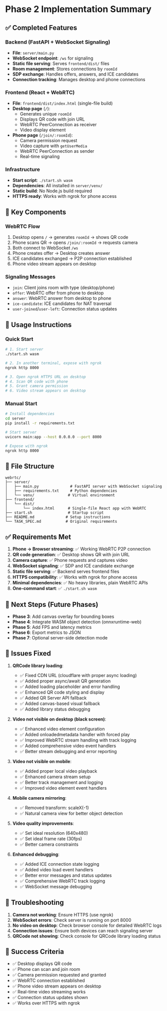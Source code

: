 # Phase 2 Implementation Summary

## ✅ Completed Features

### Backend (FastAPI + WebSocket Signaling)
- **File**: `server/main.py`
- **WebSocket endpoint**: `/ws` for signaling
- **Static file serving**: Serves `frontend/dist/` files
- **Room management**: Stores connections by `roomId`
- **SDP exchange**: Handles offers, answers, and ICE candidates
- **Connection tracking**: Manages desktop and phone connections

### Frontend (React + WebRTC)
- **File**: `frontend/dist/index.html` (single-file build)
- **Desktop page** (`/`):
  - Generates unique `roomId`
  - Displays QR code with join URL
  - WebRTC PeerConnection as receiver
  - Video display element
- **Phone page** (`/join/:roomId`):
  - Camera permission request
  - Video capture with `getUserMedia`
  - WebRTC PeerConnection as sender
  - Real-time signaling

### Infrastructure
- **Start script**: `./start.sh wasm`
- **Dependencies**: All installed in `server/venv/`
- **Static build**: No Node.js build required
- **HTTPS ready**: Works with ngrok for phone access

## 🔧 Key Components

### WebRTC Flow
1. Desktop opens `/` → generates `roomId` → shows QR code
2. Phone scans QR → opens `/join/:roomId` → requests camera
3. Both connect to WebSocket `/ws`
4. Phone creates offer → Desktop creates answer
5. ICE candidates exchanged → P2P connection established
6. Phone video stream appears on desktop

### Signaling Messages
- `join`: Client joins room with type (desktop/phone)
- `offer`: WebRTC offer from phone to desktop
- `answer`: WebRTC answer from desktop to phone
- `ice-candidate`: ICE candidates for NAT traversal
- `user-joined`/`user-left`: Connection status updates

## 🚀 Usage Instructions

### Quick Start
```bash
# 1. Start server
./start.sh wasm

# 2. In another terminal, expose with ngrok
ngrok http 8000

# 3. Open ngrok HTTPS URL on desktop
# 4. Scan QR code with phone
# 5. Grant camera permission
# 6. Video stream appears on desktop
```

### Manual Start
```bash
# Install dependencies
cd server
pip install -r requirements.txt

# Start server
uvicorn main:app --host 0.0.0.0 --port 8000

# Expose with ngrok
ngrok http 8000
```

## 📁 File Structure
```
webrtc/
├── server/
│   ├── main.py              # FastAPI server with WebSocket signaling
│   ├── requirements.txt     # Python dependencies
│   └── venv/               # Virtual environment
├── frontend/
│   └── dist/
│       └── index.html      # Single-file React app with WebRTC
├── start.sh                # Startup script
├── README.md              # Setup instructions
└── TASK_SPEC.md           # Original requirements
```

## ✅ Requirements Met

1. **Phone → Browser streaming**: ✅ Working WebRTC P2P connection
2. **QR code generation**: ✅ Desktop shows QR with join URL
3. **Camera capture**: ✅ Phone requests and captures video
4. **WebSocket signaling**: ✅ SDP and ICE candidate exchange
5. **Static file serving**: ✅ Backend serves frontend files
6. **HTTPS compatibility**: ✅ Works with ngrok for phone access
7. **Minimal dependencies**: ✅ No heavy libraries, plain WebRTC APIs
8. **One-command start**: ✅ `./start.sh wasm`

## 🔄 Next Steps (Future Phases)

- **Phase 3**: Add canvas overlay for bounding boxes
- **Phase 4**: Integrate WASM object detection (onnxruntime-web)
- **Phase 5**: Add FPS and latency metrics
- **Phase 6**: Export metrics to JSON
- **Phase 7**: Optional server-side detection mode

## 🐛 Issues Fixed

1. **QRCode library loading**: 
   - ✅ Fixed CDN URL (cloudflare with proper async loading)
   - ✅ Added proper async/await QR generation
   - ✅ Added loading placeholder and error handling
   - ✅ Enhanced QR code styling and display
   - ✅ Added QR Server API fallback
   - ✅ Added canvas-based visual fallback
   - ✅ Added library status debugging

2. **Video not visible on desktop (black screen)**:
   - ✅ Enhanced video element configuration
   - ✅ Added onloadedmetadata handler with forced play
   - ✅ Improved WebRTC stream handling with track logging
   - ✅ Added comprehensive video event handlers
   - ✅ Better stream debugging and error reporting

3. **Video not visible on mobile**:
   - ✅ Added proper local video playback
   - ✅ Enhanced camera stream setup
   - ✅ Better track management and logging
   - ✅ Improved video element event handlers

4. **Mobile camera mirroring**:
   - ✅ Removed transform: scaleX(-1) 
   - ✅ Natural camera view for better object detection

5. **Video quality improvements**:
   - ✅ Set ideal resolution (640x480)
   - ✅ Set ideal frame rate (30fps)
   - ✅ Better camera constraints

6. **Enhanced debugging**:
   - ✅ Added ICE connection state logging
   - ✅ Added video load event handlers
   - ✅ Better error messages and status updates
   - ✅ Comprehensive WebRTC track logging
   - ✅ WebSocket message debugging

## 🐛 Troubleshooting

1. **Camera not working**: Ensure HTTPS (use ngrok)
2. **WebSocket errors**: Check server is running on port 8000
3. **No video on desktop**: Check browser console for detailed WebRTC logs
4. **Connection issues**: Ensure both devices can reach signaling server
5. **QRCode not showing**: Check console for QRCode library loading status

## 🎯 Success Criteria

- ✅ Desktop displays QR code
- ✅ Phone can scan and join room
- ✅ Camera permission requested and granted
- ✅ WebRTC connection established
- ✅ Phone video stream appears on desktop
- ✅ Real-time video streaming works
- ✅ Connection status updates shown
- ✅ Works over HTTPS with ngrok